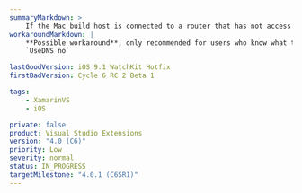 ```yaml
---
summaryMarkdown: >
    If the Mac build host is connected to a router that has not access to the internet (or another DNS server that times out during the reverse-DNS lookup of the Windows PC), then Visual Studio will take roughly 30 seconds to retrieve the SSH fingerprint, and eventually fail to connect. The dialog error and the "Output -> Xamarin" Window will show the _generic_ error message: "Couldn't connect to ... Please try again."
workaroundMarkdown: |
    **Possible workaround**, only recommended for users who know what this configuration change does: Add the following line to `/etc/sshd_config`:  
    `UseDNS no`

lastGoodVersion: iOS 9.1 WatchKit Hotfix
firstBadVersion: Cycle 6 RC 2 Beta 1

tags:
    - XamarinVS
    - iOS

private: false
product: Visual Studio Extensions
version: "4.0 (C6)"
priority: Low
severity: normal
status: IN_PROGRESS
targetMilestone: "4.0.1 (C6SR1)"
---
```

